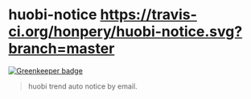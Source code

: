 # huobi-notice https://travis-ci.org/honpery/huobi-notice.svg?branch=master

[![Greenkeeper badge](https://badges.greenkeeper.io/honpery/huobi-notice.svg)](https://greenkeeper.io/)

> huobi trend auto notice by email.
